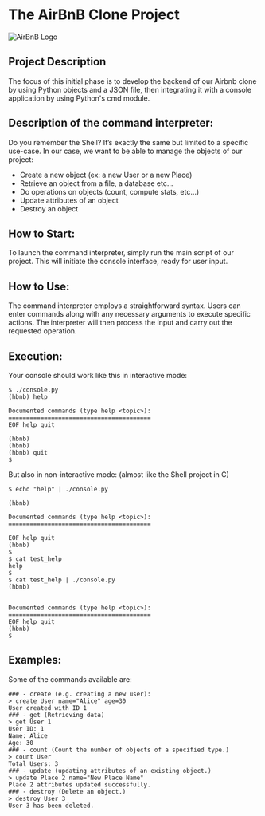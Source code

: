 # The AirBnB Clone Project

![AirBnB Logo](https://www.pngitem.com/pimgs/m/132-1322125_transparent-background-airbnb-logo-hd-png-download.png)

## Project Description

The focus of this initial phase is to develop the backend of our Airbnb clone by using Python objects and a JSON file, then integrating it with a console application by using Python's cmd module.

## Description of the command interpreter:

Do you remember the Shell? It’s exactly the same but limited to a specific use-case. In our case, we want to be able to manage the objects of our project:

- Create a new object (ex: a new User or a new Place)
- Retrieve an object from a file, a database etc…
- Do operations on objects (count, compute stats, etc…)
- Update attributes of an object
- Destroy an object

## How to Start:

To launch the command interpreter, simply run the main script of our project. This will initiate the console interface, ready for user input.

## How to Use:

The command interpreter employs a straightforward syntax. Users can enter commands along with any necessary arguments to execute specific actions. The interpreter will then process the input and carry out the requested operation.

## Execution:

Your console should work like this in interactive mode:

```
$ ./console.py
(hbnb) help

Documented commands (type help <topic>):
========================================
EOF help quit

(hbnb)
(hbnb)
(hbnb) quit
$
```

But also in non-interactive mode: (almost like the Shell project in C)

```
$ echo "help" | ./console.py

(hbnb)

Documented commands (type help <topic>):
========================================

EOF help quit
(hbnb)
$
$ cat test_help
help
$
$ cat test_help | ./console.py
(hbnb)


Documented commands (type help <topic>):
========================================
EOF help quit
(hbnb)
$

```

## Examples:

Some of the commands available are:

```
### - create (e.g. creating a new user):
> create User name="Alice" age=30
User created with ID 1
### - get (Retrieving data)
> get User 1
User ID: 1
Name: Alice
Age: 30
### - count (Count the number of objects of a specified type.)
> count User
Total Users: 3
### - update (updating attributes of an existing object.)
> update Place 2 name="New Place Name"
Place 2 attributes updated successfully.
### - destroy (Delete an object.)
> destroy User 3
User 3 has been deleted.
```
